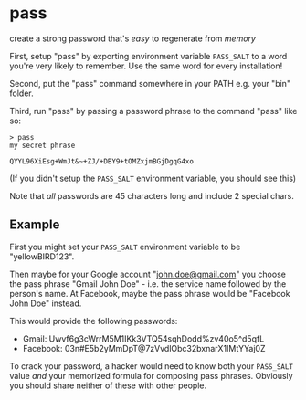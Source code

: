 # pass
create a strong password that's *easy* to regenerate from *memory*

First, setup "pass" by exporting environment variable `PASS_SALT` to a word
you're very likely to remember. Use the same word for every installation!

Second, put the "pass" command somewhere in your PATH e.g. your "bin" folder.

Third, run "pass" by passing a password phrase to the command "pass" like so:

```
> pass
my secret phrase

QYYL96XiEsg+WmJt&~+ZJ/+DBY9+tOMZxjmBGjDgqG4xo
```

(If you didn't setup the `PASS_SALT` environment variable, you should see this)

Note that *all* passwords are 45 characters long and include 2 special chars.

## Example

First you might set your `PASS_SALT` environment variable to be "yellowBIRD123".

Then maybe for your Google account "john.doe@gmail.com" you choose the pass
phrase "Gmail John Doe" - i.e. the service name followed by the person's name.
At Facebook, maybe the pass phrase would be "Facebook John Doe" instead.

This would provide the following passwords:

* Gmail: Uwvf6g3cWrrM5M1IKk3VTQ54sqhDodd%zv40o5^d5qfL
* Facebook: 03n#E5b2yMmDpT@7zVvdlObc32bxnarX1IMtYYaj0Z

To crack your password, a hacker would need to know both your `PASS_SALT` value
*and* your memorized formula for composing pass phrases. Obviously you should
share neither of these with other people.

